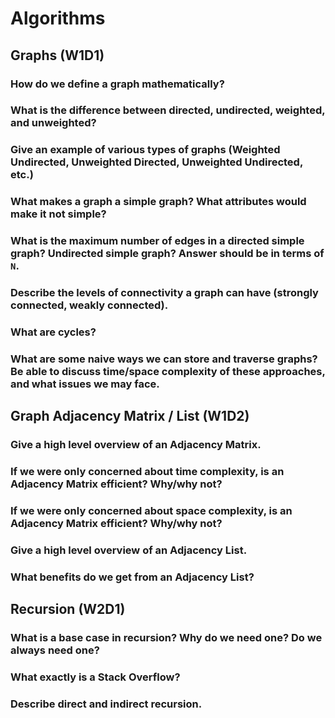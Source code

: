 # Algorithms

## Graphs (W1D1)

### How do we define a graph mathematically?

### What is the difference between directed, undirected, weighted, and unweighted?

### Give an example of various types of graphs (Weighted Undirected, Unweighted Directed, Unweighted Undirected, etc.)

### What makes a graph a simple graph? What attributes would make it not simple?

### What is the maximum number of edges in a directed simple graph? Undirected simple graph? Answer should be in terms of `N`.

### Describe the levels of connectivity a graph can have (strongly connected, weakly connected).

### What are cycles?

### What are some naive ways we can store and traverse graphs? Be able to discuss time/space complexity of these approaches, and what issues we may face.

## Graph Adjacency Matrix / List (W1D2)

### Give a high level overview of an Adjacency Matrix.

### If we were only concerned about time complexity, is an Adjacency Matrix efficient? Why/why not?

### If we were only concerned about space complexity, is an Adjacency Matrix efficient? Why/why not?

### Give a high level overview of an Adjacency List.

### What benefits do we get from an Adjacency List?


## Recursion (W2D1)

### What is a base case in recursion? Why do we need one? Do we always need one?


### What exactly is a Stack Overflow?

### Describe direct and indirect recursion.
